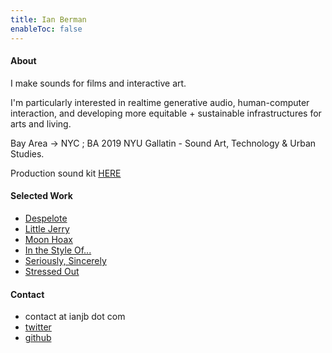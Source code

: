 ```yaml
---
title: Ian Berman
enableToc: false
---
```


#### About
I make sounds for films and interactive art.

I'm particularly interested in realtime generative audio, human-computer interaction, and developing more equitable + sustainable infrastructures for arts and living.

Bay Area -> NYC ; BA 2019 NYU Gallatin - Sound Art, Technology & Urban Studies. 

Production sound kit [HERE](/kit)

#### Selected Work
- [Despelote](https://despelotegame.com)
- [Little Jerry](https://www.instagram.com/p/ChdvUp4s-cp/?utm_source=ig_web_copy_link)
- [Moon Hoax](https://harrisonfishman.com/MOON-HOAX)
- [In the Style Of...](https://github.com/ianberman/In-The-Style-Of...)
- [Seriously, Sincerely](https://elara.world/film/short/seriously-sincerely)
- [Stressed Out](https://elara.world/film/short/stressed-out)

#### Contact
- contact at ianjb dot com
- [twitter](https://twitter.com/speculativename)
- [github](https://github.com/ianberman)